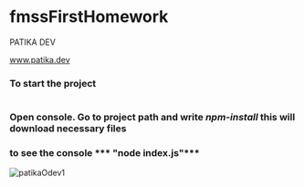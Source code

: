 # fmssFirstHomework

PATIKA DEV

www.patika.dev


### To start the project

#

### Open console. Go to project path and write ***npm-install*** this will download necessary files

### to see the console *** "node index.js"***

![patikaOdev1](https://user-images.githubusercontent.com/114312886/228067793-f9b2fd2f-4837-422b-9329-97f90bfefb59.jpg)

